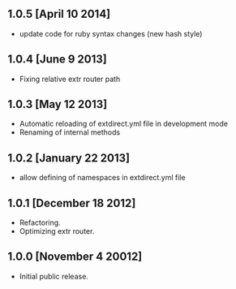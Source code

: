 ## 1.0.5 [April 10 2014]

* update code for ruby syntax changes (new hash style)

## 1.0.4 [June 9 2013]

* Fixing relative extr router path


## 1.0.3 [May 12 2013]

* Automatic reloading of extdirect.yml file in development mode
* Renaming of internal methods

## 1.0.2 [January 22 2013]

* allow defining of namespaces in extdirect.yml file

## 1.0.1 [December 18 2012]

* Refactoring.
* Optimizing extr router.

## 1.0.0 [November 4 20012]

* Initial public release.
